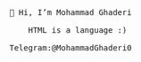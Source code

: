 <pre>
👋 Hi, I’m Mohammad Ghaderi
<frontend
    role = "developer"        
    class = "beginner"
    learing = "React">
    HTML is a language :)
</frontend> 
Telegram:@MohammadGhaderi0
<pre>
